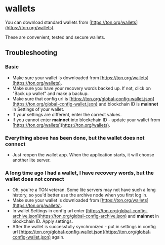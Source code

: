 # wallets

You can download standard wallets from [https://ton.org/wallets](https://ton.org/wallets).

These are convenient, tested and secure wallets.

## Troubleshooting

### Basic

* Make sure your wallet is downloaded from [https://ton.org/wallets](https://ton.org/wallets).
* Make sure you have your recovery words backed up. If not, click on "Back up wallet" and make a backup.
* Make sure that config url is [https://ton.org/global-config-wallet.json](https://ton.org/global-config-wallet.json) and blockchain ID is **mainnet** in Settings of your wallet.
* If your settings are different, enter the correct values.
* If you cannot enter **mainnet** into blockchain ID - update your wallet from [https://ton.org/wallets](https://ton.org/wallets).

### Everything above has been done, but the wallet does not connect

* Just reopen the wallet app. When the application starts, it will choose another lite server.

### A long time ago I had a wallet, I have recovery words, but the wallet does not connect

* Oh, you're a TON veteran. Some lite servers may not have such a long history, so you'd better use the archive node when you first log in.
* Make sure your wallet is downloaded from [https://ton.org/wallets](https://ton.org/wallets).
* In wallet Settings in config url enter [https://ton.org/global-config-archive.json](https://ton.org/global-config-archive.json) and **mainnet** in blockchain ID. Apply settings.
* After the wallet is successfully synchronized - put in settings in config url [https://ton.org/global-config-wallet.json](https://ton.org/global-config-wallet.json) again.

